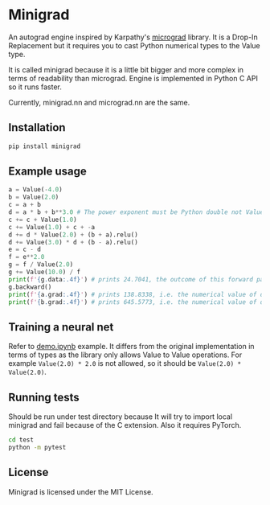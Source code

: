 Minigrad
==========

An autograd engine inspired by Karpathy's
[micrograd](https://github.com/karpathy/micrograd) library. It is a
Drop-In Replacement but it requires you to cast Python numerical types
to the Value type.

It is called minigrad because it is a little bit bigger and more complex in terms of readability than micrograd. Engine is implemented in Python C API so it runs faster.

Currently, minigrad.nn and micrograd.nn are the same.

## Installation

``` bash
pip install minigrad
```

## Example usage

``` python
a = Value(-4.0)
b = Value(2.0)
c = a + b
d = a * b + b**3.0 # The power exponent must be Python double not Value.
c += c + Value(1.0)
c += Value(1.0) + c + -a
d += d * Value(2.0) + (b + a).relu()
d += Value(3.0) * d + (b - a).relu()
e = c - d
f = e**2.0
g = f / Value(2.0)
g += Value(10.0) / f
print(f'{g.data:.4f}') # prints 24.7041, the outcome of this forward pass
g.backward()
print(f'{a.grad:.4f}') # prints 138.8338, i.e. the numerical value of dg/da
print(f'{b.grad:.4f}') # prints 645.5773, i.e. the numerical value of dg/db
```

## Training a neural net
Refer to
[demo.ipynb](https://github.com/goktug97/minigrad/tree/master/examples/demo.ipynb)
example. It differs from the original implementation in terms of types
as the library only allows Value to Value operations. For example
`Value(2.0) * 2.0` is not allowed, so it should be `Value(2.0) * Value(2.0)`.

## Running tests

Should be run under test directory because It will try to import local
minigrad and fail because of the C extension. Also it requires PyTorch.

``` bash
cd test
python -m pytest
```

## License
Minigrad is licensed under the MIT License.
